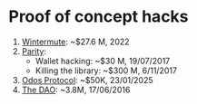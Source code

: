 # Proof of concept hacks

1. [Wintermute](https://github.com/mysteryon88/proof-of-concept-hacks/tree/main/wintermute): ~$27.6 M, 2022
2. [Parity](https://github.com/mysteryon88/proof-of-concept-hacks/tree/main/parity):
   - Wallet hacking: ~$30 M, 19/07/2017
   - Killing the library: ~$300 M, 6/11/2017
3. [Odos Protocol](https://github.com/mysteryon88/proof-of-concept-hacks/tree/main/odos): ~$50K, 23/01/2025
4. [The DAO](): ~3.8M, 17/06/2016

